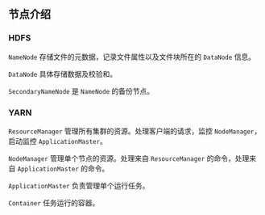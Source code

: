 ## 节点介绍
### HDFS
`NameNode` 存储文件的元数据，记录文件属性以及文件块所在的 `DataNode` 信息。

`DataNode` 具体存储数据及校验和。  

`SecondaryNameNode` 是 `NameNode` 的备份节点。  
### YARN
`ResourceManager` 管理所有集群的资源。处理客户端的请求，监控 `NodeManager`，启动监控 `ApplicationMaster`。  

`NodeManager` 管理单个节点的资源。处理来自 `ResourceManager` 的命令，处理来自 `ApplicationMaster` 的命令。 

`ApplicationMaster` 负责管理单个运行任务。 

`Container` 任务运行的容器。  


